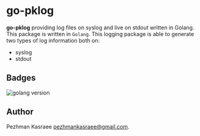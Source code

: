 # go-pklog
__go-pklog__ providing log files on syslog and live on stdout written in Golang. This package is written in `Golang`. This logging package is able to generate two types of log information both on:
* syslog
* stdout

## Badges
![golang version](https://img.shields.io/badge/golang-v1.13-lightblue)

## Author
Pezhman Kasraee [pezhmankasraee@gmail.com](pezhmankasraee@gmail.com).